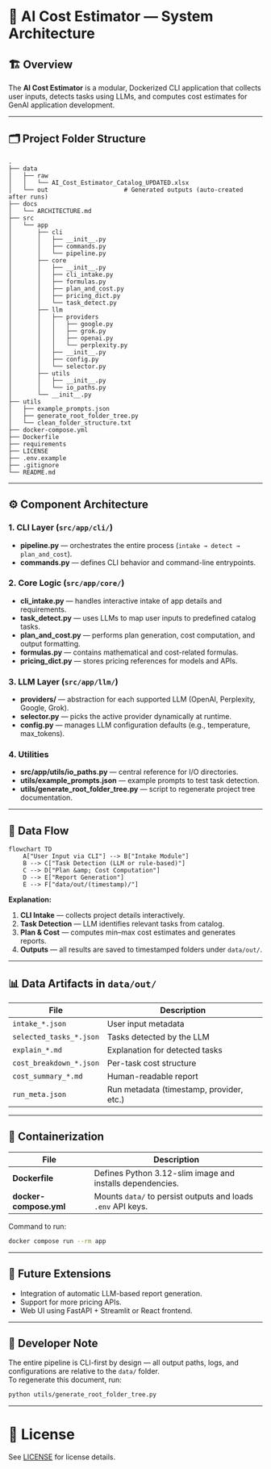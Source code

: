 # 🧩 AI Cost Estimator — System Architecture

## 🏗️ Overview

The **AI Cost Estimator** is a modular, Dockerized CLI application that collects user inputs, detects tasks using LLMs, and computes cost estimates for GenAI application development.

---

## 🗂️ Project Folder Structure

```
.
├── data
│   ├── raw
│   │   └── AI_Cost_Estimator_Catalog_UPDATED.xlsx
│   └── out                     # Generated outputs (auto-created after runs)
├── docs
│   └── ARCHITECTURE.md
├── src
│   └── app
│       ├── cli
│       │   ├── __init__.py
│       │   ├── commands.py
│       │   └── pipeline.py
│       ├── core
│       │   ├── __init__.py
│       │   ├── cli_intake.py
│       │   ├── formulas.py
│       │   ├── plan_and_cost.py
│       │   ├── pricing_dict.py
│       │   └── task_detect.py
│       ├── llm
│       │   ├── providers
│       │   │   ├── google.py
│       │   │   ├── grok.py
│       │   │   ├── openai.py
│       │   │   └── perplexity.py
│       │   ├── __init__.py
│       │   ├── config.py
│       │   └── selector.py
│       ├── utils
│       │   ├── __init__.py
│       │   └── io_paths.py
│       └── __init__.py
├── utils
│   ├── example_prompts.json
│   ├── generate_root_folder_tree.py
│   └── clean_folder_structure.txt
├── docker-compose.yml
├── Dockerfile
├── requirements
├── LICENSE
├── .env.example
├── .gitignore
└── README.md
```

---

## ⚙️ Component Architecture

### 1. CLI Layer (`src/app/cli/`)
- **pipeline.py** — orchestrates the entire process (`intake → detect → plan_and_cost`).
- **commands.py** — defines CLI behavior and command-line entrypoints.

### 2. Core Logic (`src/app/core/`)
- **cli_intake.py** — handles interactive intake of app details and requirements.
- **task_detect.py** — uses LLMs to map user inputs to predefined catalog tasks.
- **plan_and_cost.py** — performs plan generation, cost computation, and output formatting.
- **formulas.py** — contains mathematical and cost-related formulas.
- **pricing_dict.py** — stores pricing references for models and APIs.

### 3. LLM Layer (`src/app/llm/`)
- **providers/** — abstraction for each supported LLM (OpenAI, Perplexity, Google, Grok).
- **selector.py** — picks the active provider dynamically at runtime.
- **config.py** — manages LLM configuration defaults (e.g., temperature, max_tokens).

### 4. Utilities
- **src/app/utils/io_paths.py** — central reference for I/O directories.
- **utils/example_prompts.json** — example prompts to test task detection.
- **utils/generate_root_folder_tree.py** — script to regenerate project tree documentation.

---

## 🧾 Data Flow

```mermaid
flowchart TD
    A["User Input via CLI"] --> B["Intake Module"]
    B --> C["Task Detection (LLM or rule-based)"]
    C --> D["Plan &amp; Cost Computation"]
    D --> E["Report Generation"]
    E --> F["data/out/(timestamp)/"]
```

**Explanation:**
1. **CLI Intake** — collects project details interactively.  
2. **Task Detection** — LLM identifies relevant tasks from catalog.  
3. **Plan & Cost** — computes min–max cost estimates and generates reports.  
4. **Outputs** — all results are saved to timestamped folders under `data/out/`.

---

## 📊 Data Artifacts in `data/out/`

| File | Description |
|------|--------------|
| `intake_*.json` | User input metadata |
| `selected_tasks_*.json` | Tasks detected by the LLM |
| `explain_*.md` | Explanation for detected tasks |
| `cost_breakdown_*.json` | Per-task cost structure |
| `cost_summary_*.md` | Human-readable report |
| `run_meta.json` | Run metadata (timestamp, provider, etc.) |

---

## 🧱 Containerization

| File | Description |
|------|--------------|
| **Dockerfile** | Defines Python 3.12-slim image and installs dependencies. |
| **docker-compose.yml** | Mounts `data/` to persist outputs and loads `.env` API keys. |

Command to run:
```bash
docker compose run --rm app
```

---

## 🧩 Future Extensions
- Integration of automatic LLM-based report generation.
- Support for more pricing APIs.
- Web UI using FastAPI + Streamlit or React frontend.

---

## 🧠 Developer Note
The entire pipeline is CLI-first by design — all output paths, logs, and configurations are relative to the `data/` folder.  
To regenerate this document, run:
```bash
python utils/generate_root_folder_tree.py
```
---

# 🪪 License
See [LICENSE](../LICENSE) for license details.
